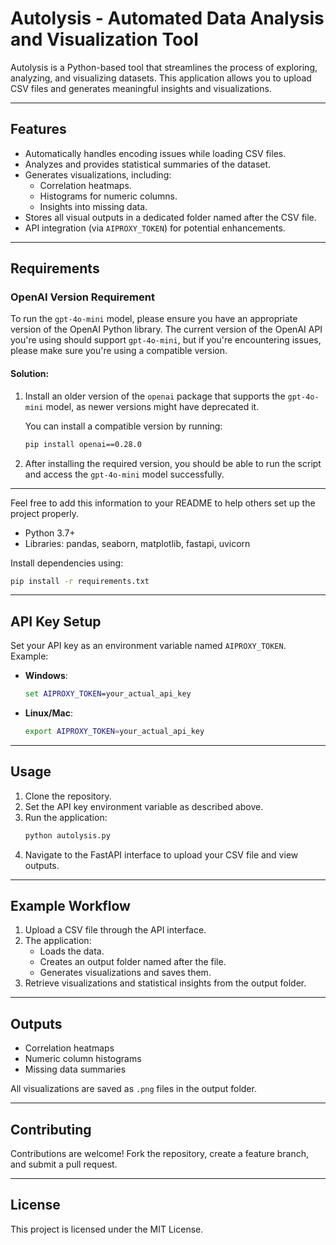 # Autolysis - Automated Data Analysis and Visualization Tool

Autolysis is a Python-based tool that streamlines the process of exploring, analyzing, and visualizing datasets. This application allows you to upload CSV files and generates meaningful insights and visualizations.

---

## Features

- Automatically handles encoding issues while loading CSV files.
- Analyzes and provides statistical summaries of the dataset.
- Generates visualizations, including:
  - Correlation heatmaps.
  - Histograms for numeric columns.
  - Insights into missing data.
- Stores all visual outputs in a dedicated folder named after the CSV file.
- API integration (via `AIPROXY_TOKEN`) for potential enhancements.

---

## Requirements

### OpenAI Version Requirement

To run the `gpt-4o-mini` model, please ensure you have an appropriate version of the OpenAI Python library. The current version of the OpenAI API you're using should support `gpt-4o-mini`, but if you're encountering issues, please make sure you're using a compatible version.

#### Solution:
1. Install an older version of the `openai` package that supports the `gpt-4o-mini` model, as newer versions might have deprecated it.
   
   You can install a compatible version by running:
   ```bash
   pip install openai==0.28.0
   ```

2. After installing the required version, you should be able to run the script and access the `gpt-4o-mini` model successfully.

---

Feel free to add this information to your README to help others set up the project properly.

- Python 3.7+
- Libraries: pandas, seaborn, matplotlib, fastapi, uvicorn

Install dependencies using:
```bash
pip install -r requirements.txt
```

---

## API Key Setup

Set your API key as an environment variable named `AIPROXY_TOKEN`.  
Example:
- **Windows**:
  ```cmd
  set AIPROXY_TOKEN=your_actual_api_key
  ```
- **Linux/Mac**:
  ```bash
  export AIPROXY_TOKEN=your_actual_api_key
  ```

---

## Usage

1. Clone the repository.
2. Set the API key environment variable as described above.
3. Run the application:
   ```bash
   python autolysis.py
   ```
4. Navigate to the FastAPI interface to upload your CSV file and view outputs.

---

## Example Workflow

1. Upload a CSV file through the API interface.
2. The application:
   - Loads the data.
   - Creates an output folder named after the file.
   - Generates visualizations and saves them.
3. Retrieve visualizations and statistical insights from the output folder.

---

## Outputs

- Correlation heatmaps
- Numeric column histograms
- Missing data summaries

All visualizations are saved as `.png` files in the output folder.

---

## Contributing

Contributions are welcome! Fork the repository, create a feature branch, and submit a pull request.

---

## License

This project is licensed under the MIT License.
